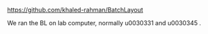 
https://github.com/khaled-rahman/BatchLayout

We ran the BL on lab computer, normally u0030331 and u0030345 .
